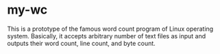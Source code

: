 # my-wc

This is a prototype of the famous word count program of Linux operating system. Basically, it accepts arbitrary number of text files as input and outputs their word count, line count, and byte count.
